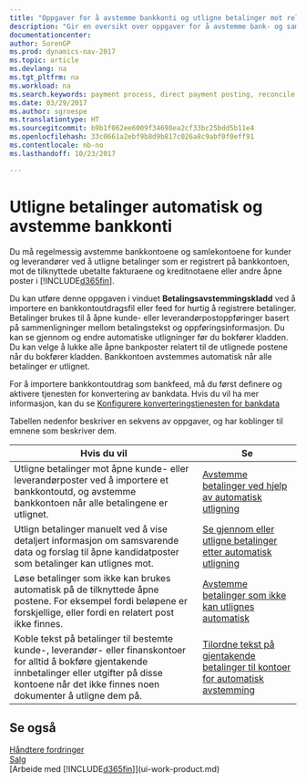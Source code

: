 ```yaml
---
title: "Oppgaver for å avstemme bankkonti og utligne betalinger mot relaterte poster"
description: "Gir en oversikt over oppgaver for å avstemme bank- og samlekontiene, bokføre innbetalinger og utgifter og utligne betalinger automatisk."
documentationcenter: 
author: SorenGP
ms.prod: dynamics-nav-2017
ms.topic: article
ms.devlang: na
ms.tgt_pltfrm: na
ms.workload: na
ms.search.keywords: payment process, direct payment posting, reconcile payment, expenses, cash receipts
ms.date: 03/29/2017
ms.author: sgroespe
ms.translationtype: HT
ms.sourcegitcommit: b9b1f062ee6009f34698ea2cf33bc25bdd5b11e4
ms.openlocfilehash: 33c0661a2ebf9b8d9b817c026a8c9abf0f0eff91
ms.contentlocale: nb-no
ms.lasthandoff: 10/23/2017

---
```

# <a name="applying-payments-automatically-and-reconciling-bank-accounts"></a>Utligne betalinger automatisk og avstemme bankkonti
Du må regelmessig avstemme bankkontoene og samlekontoene for kunder og leverandører ved å utligne betalinger som er registrert på bankkontoen, mot de tilknyttede ubetalte fakturaene og kreditnotaene eller andre åpne poster i [!INCLUDE[d365fin](includes/d365fin_long_md.md)].  

Du kan utføre denne oppgaven i vinduet **Betalingsavstemmingskladd** ved å importere en bankkontoutdragsfil eller feed for hurtig å registrere betalinger. Betalinger brukes til å åpne kunde- eller leverandørpostoppføringer basert på sammenligninger mellom betalingstekst og oppføringsinformasjon. Du kan se gjennom og endre automatiske utligninger før du bokfører kladden. Du kan velge å lukke alle åpne bankposter relatert til de utlignede postene når du bokfører kladden. Bankkontoen avstemmes automatisk når alle betalinger er utlignet.  

For å importere bankkontoutdrag som bankfeed, må du først definere og aktivere tjenesten for konvertering av bankdata. Hvis du vil ha mer informasjon, kan du se [Konfigurere konverteringstjenesten for bankdata](bank-how-setup-bank-data-conversion-service.md)  

Tabellen nedenfor beskriver en sekvens av oppgaver, og har koblinger til emnene som beskriver dem.  

| Hvis du vil | Se |
| --- | --- |
| Utligne betalinger mot åpne kunde- eller leverandørposter ved å importere et bankkontoutd, og avstemme bankkontoen når alle betalingene er utlignet. |[Avstemme betalinger ved hjelp av automatisk utligning](receivables-how-reconcile-payments-auto-application.md) |
| Utlign betalinger manuelt ved å vise detaljert informasjon om samsvarende data og forslag til åpne kandidatposter som betalinger kan utlignes mot. |[Se gjennom eller utligne betalinger etter automatisk utligning](receivables-how-review-apply-payments-auto-application.md) |
| Løse betalinger som ikke kan brukes automatisk på de tilknyttede åpne postene. For eksempel fordi beløpene er forskjellige, eller fordi en relatert post ikke finnes. |[Avstemme betalinger som ikke kan utlignes automatisk](receivables-how-reconcile-payments-cannot-apply-auto.md) |
| Koble tekst på betalinger til bestemte kunde-, leverandør- eller finanskontoer for alltid å bokføre gjentakende innbetalinger eller utgifter på disse kontoene når det ikke finnes noen dokumenter å utligne dem på. |[Tilordne tekst på gjentakende betalinger til kontoer for automatisk avstemming](receivables-how-map-text-recurring-payments-accounts-auto-reconcilliation.md) |

## <a name="see-also"></a>Se også
[Håndtere fordringer](receivables-manage-receivables.md)  
[Salg](sales-manage-sales.md)  
[Arbeide med [!INCLUDE[d365fin](includes/d365fin_md.md)]](ui-work-product.md)

